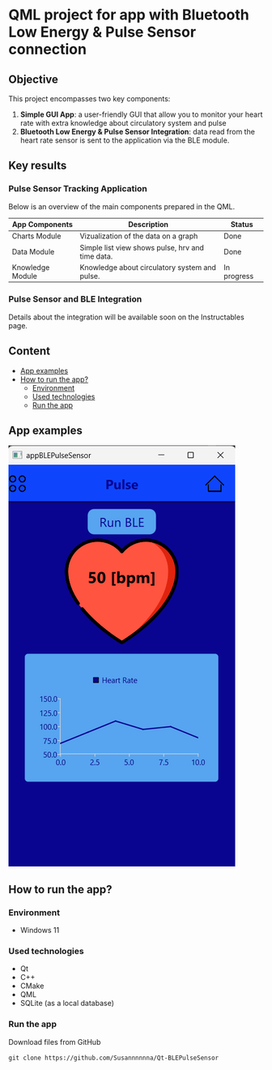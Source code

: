 <!--![app-screen]()-->
# QML project for app with Bluetooth Low Energy & Pulse Sensor connection
## Objective
This project encompasses two key components:
1. **Simple GUI App**: a user-friendly GUI that allow you to monitor your heart rate with extra knowledge about circulatory system and pulse
2. **Bluetooth Low Energy & Pulse Sensor Integration**: data read from the heart rate sensor is sent to the application via the BLE module.

## Key results
### **Pulse Sensor Tracking Application**
Below is an overview of the main components prepared in the QML.


| App Components | Description | Status |
| ----------- | ----------- | ----------- |
| Charts Module | Vizualization of the data on a graph | Done |
| Data Module | Simple list view shows pulse, hrv and time data. | Done |
| Knowledge Module | Knowledge about circulatory system and pulse. | In progress |

### **Pulse Sensor and BLE Integration**

Details about the integration will be available soon on the Instructables page.

## Content
- [App examples](./README.md#app-examples)
- [How to run the app?](./README.md#how-to-run-the-app)
  - [Environment](./README.md#environment)
  - [Used technologies](./README.md#used-technologies)
  - [Run the app](./README.md#run-the-app)

## App examples
![example1](./assets/appScreens/1stPageFromSideMenu.png)

## How to run the app?
### Environment
- Windows 11

### Used technologies
- Qt
- C++
- CMake 
- QML
- SQLite (as a local database)

### Run the app
Download files from GitHub
```
git clone https://github.com/Susannnnnna/Qt-BLEPulseSensor
```
